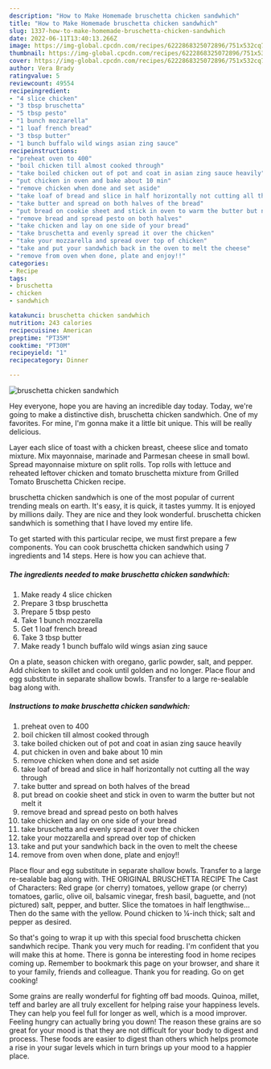 ```yaml
---
description: "How to Make Homemade bruschetta chicken sandwhich"
title: "How to Make Homemade bruschetta chicken sandwhich"
slug: 1337-how-to-make-homemade-bruschetta-chicken-sandwhich
date: 2022-06-11T13:40:13.266Z
image: https://img-global.cpcdn.com/recipes/6222868325072896/751x532cq70/bruschetta-chicken-sandwhich-recipe-main-photo.jpg
thumbnail: https://img-global.cpcdn.com/recipes/6222868325072896/751x532cq70/bruschetta-chicken-sandwhich-recipe-main-photo.jpg
cover: https://img-global.cpcdn.com/recipes/6222868325072896/751x532cq70/bruschetta-chicken-sandwhich-recipe-main-photo.jpg
author: Vera Brady
ratingvalue: 5
reviewcount: 49554
recipeingredient:
- "4 slice chicken"
- "3 tbsp bruschetta"
- "5 tbsp pesto"
- "1 bunch mozzarella"
- "1 loaf french bread"
- "3 tbsp butter"
- "1 bunch buffalo wild wings asian zing sauce"
recipeinstructions:
- "preheat oven to 400"
- "boil chicken till almost cooked through"
- "take boiled chicken out of pot and coat in asian zing sauce heavily"
- "put chicken in oven and bake about 10 min"
- "remove chicken when done and set aside"
- "take loaf of bread and slice in half horizontally not cutting all the way through"
- "take butter and spread on both halves of the bread"
- "put bread on cookie sheet and stick in oven to warm the butter but not melt it"
- "remove bread and spread pesto on both halves"
- "take chicken and lay on one side of your bread"
- "take bruschetta and evenly spread it over the chicken"
- "take your mozzarella and spread over top of chicken"
- "take and put your sandwhich back in the oven to melt the cheese"
- "remove from oven when done, plate and enjoy!!"
categories:
- Recipe
tags:
- bruschetta
- chicken
- sandwhich

katakunci: bruschetta chicken sandwhich 
nutrition: 243 calories
recipecuisine: American
preptime: "PT35M"
cooktime: "PT30M"
recipeyield: "1"
recipecategory: Dinner

---
```



![bruschetta chicken sandwhich](https://img-global.cpcdn.com/recipes/6222868325072896/751x532cq70/bruschetta-chicken-sandwhich-recipe-main-photo.jpg)

Hey everyone, hope you are having an incredible day today. Today, we're going to make a distinctive dish, bruschetta chicken sandwhich. One of my favorites. For mine, I'm gonna make it a little bit unique. This will be really delicious.

Layer each slice of toast with a chicken breast, cheese slice and tomato mixture. Mix mayonnaise, marinade and Parmesan cheese in small bowl. Spread mayonnaise mixture on split rolls. Top rolls with lettuce and reheated leftover chicken and tomato bruschetta mixture from Grilled Tomato Bruschetta Chicken recipe.

bruschetta chicken sandwhich is one of the most popular of current trending meals on earth. It's easy, it is quick, it tastes yummy. It is enjoyed by millions daily. They are nice and they look wonderful. bruschetta chicken sandwhich is something that I have loved my entire life.


To get started with this particular recipe, we must first prepare a few components. You can cook bruschetta chicken sandwhich using 7 ingredients and 14 steps. Here is how you can achieve that.

<!--inarticleads1-->

##### The ingredients needed to make bruschetta chicken sandwhich:

1. Make ready 4 slice chicken
1. Prepare 3 tbsp bruschetta
1. Prepare 5 tbsp pesto
1. Take 1 bunch mozzarella
1. Get 1 loaf french bread
1. Take 3 tbsp butter
1. Make ready 1 bunch buffalo wild wings asian zing sauce


On a plate, season chicken with oregano, garlic powder, salt, and pepper. Add chicken to skillet and cook until golden and no longer. Place flour and egg substitute in separate shallow bowls. Transfer to a large re-sealable bag along with. 

<!--inarticleads2-->

##### Instructions to make bruschetta chicken sandwhich:

1. preheat oven to 400
1. boil chicken till almost cooked through
1. take boiled chicken out of pot and coat in asian zing sauce heavily
1. put chicken in oven and bake about 10 min
1. remove chicken when done and set aside
1. take loaf of bread and slice in half horizontally not cutting all the way through
1. take butter and spread on both halves of the bread
1. put bread on cookie sheet and stick in oven to warm the butter but not melt it
1. remove bread and spread pesto on both halves
1. take chicken and lay on one side of your bread
1. take bruschetta and evenly spread it over the chicken
1. take your mozzarella and spread over top of chicken
1. take and put your sandwhich back in the oven to melt the cheese
1. remove from oven when done, plate and enjoy!!


Place flour and egg substitute in separate shallow bowls. Transfer to a large re-sealable bag along with. THE ORIGINAL BRUSCHETTA RECIPE The Cast of Characters: Red grape (or cherry) tomatoes, yellow grape (or cherry) tomatoes, garlic, olive oil, balsamic vinegar, fresh basil, baguette, and (not pictured) salt, pepper, and butter. Slice the tomatoes in half lengthwise… Then do the same with the yellow. Pound chicken to ¼-inch thick; salt and pepper as desired. 

So that's going to wrap it up with this special food bruschetta chicken sandwhich recipe. Thank you very much for reading. I'm confident that you will make this at home. There is gonna be interesting food in home recipes coming up. Remember to bookmark this page on your browser, and share it to your family, friends and colleague. Thank you for reading. Go on get cooking!

Some grains are really wonderful for fighting off bad moods. Quinoa, millet, teff and barley are all truly excellent for helping raise your happiness levels. They can help you feel full for longer as well, which is a mood improver. Feeling hungry can actually bring you down! The reason these grains are so great for your mood is that they are not difficult for your body to digest and process. These foods are easier to digest than others which helps promote a rise in your sugar levels which in turn brings up your mood to a happier place.
